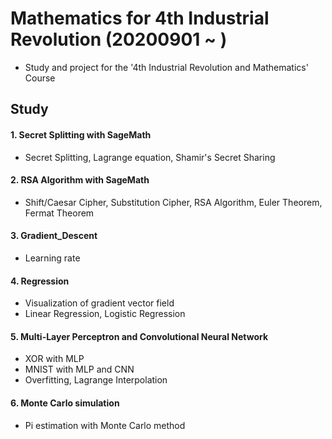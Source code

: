 # Mathematics for 4th Industrial Revolution (20200901 ~ )
- Study and project for the '4th Industrial Revolution and Mathematics' Course

## Study  
#### 1. Secret Splitting with SageMath  
- Secret Splitting, Lagrange equation, Shamir's Secret Sharing  
#### 2. RSA Algorithm with SageMath  
- Shift/Caesar Cipher, Substitution Cipher, RSA Algorithm, Euler Theorem, Fermat Theorem  
#### 3. Gradient_Descent  
- Learning rate  
#### 4. Regression  
- Visualization of gradient vector field  
- Linear Regression, Logistic Regression

#### 5. Multi-Layer Perceptron and Convolutional Neural Network  
- XOR with MLP  
- MNIST with MLP and CNN  
- Overfitting, Lagrange Interpolation  

#### 6. Monte Carlo simulation
- Pi estimation with Monte Carlo method
